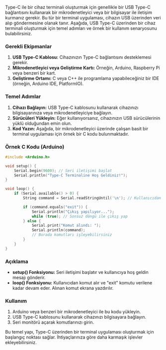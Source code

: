 Type-C ile bir cihaz terminali oluşturmak için genellikle bir USB Type-C bağlantısını kullanarak bir mikrodenetleyici veya bir bilgisayar ile iletişim kurmanız gerekir. Bu tür bir terminal uygulaması, cihazın USB üzerinden veri alıp göndermesine olanak tanır. Aşağıda, USB Type-C üzerinden bir cihaz terminali oluşturmak için temel adımları ve örnek bir kullanım senaryosunu bulabilirsiniz.

### Gerekli Ekipmanlar
1. **USB Type-C Kablosu:** Cihazınızın Type-C bağlantısını desteklemesi gerekir.
2. **Mikrodenetleyici veya Geliştirme Kartı:** Örneğin, Arduino, Raspberry Pi veya benzeri bir kart.
3. **Geliştirme Ortamı:** C veya C++ ile programlama yapabileceğiniz bir IDE (örneğin, Arduino IDE, PlatformIO).

### Temel Adımlar
1. **Cihazı Bağlayın:** USB Type-C kablosunu kullanarak cihazınızı bilgisayarınıza veya mikrodenetleyiciye bağlayın.
2. **Sürücüleri Yükleyin:** Eğer kullanıyorsanız, cihazınızın USB sürücülerinin yüklü olduğundan emin olun.
3. **Kod Yazın:** Aşağıda, bir mikrodenetleyici üzerinde çalışan basit bir terminal uygulaması için örnek bir C kodu bulunmaktadır.

### Örnek C Kodu (Arduino)
```c
#include <Arduino.h>

void setup() {
    Serial.begin(9600); // Seri iletişimi başlat
    Serial.println("Type-C Terminaline Hoş Geldiniz!");
}

void loop() {
    if (Serial.available() > 0) {
        String command = Serial.readStringUntil('\n'); // Kullanıcıdan komut al

        if (command.equals("exit")) {
            Serial.println("Çıkış yapılıyor...");
            while (true); // Sonsuz döngü ile çıkış yap
        } else {
            Serial.print("Komut alındı: ");
            Serial.println(command);
            // Burada komutları işleyebilirsiniz
        }
    }
}
```

### Açıklama
- **setup() Fonksiyonu:** Seri iletişimi başlatır ve kullanıcıya hoş geldin mesajı gönderir.
- **loop() Fonksiyonu:** Kullanıcıdan komut alır ve "exit" komutu verilene kadar devam eder. Alınan komut ekrana yazdırılır.

### Kullanım
1. Arduino veya benzeri bir mikrodenetleyici ile bu kodu yükleyin.
2. USB Type-C kablosunu kullanarak cihazınızı bilgisayara bağlayın.
3. Seri monitörü açarak komutlarınızı girin.

Bu temel yapı, Type-C üzerinden bir terminal uygulaması oluşturmak için başlangıç noktası sağlar. İhtiyaçlarınıza göre daha karmaşık işlevler ekleyebilirsiniz.